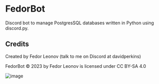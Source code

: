 # FedorBot

Discord bot to manage PostgresSQL databases written in Python using discord.py.

## Credits
Created by Fedor Leonov (talk to me on Discord at davidperkins)

FedorBot © 2023 by Fedor Leonov is licensed under CC BY-SA 4.0 

![image](https://github.com/fedor-leonov/FedorBot/assets/67826860/d2fb7da8-a749-4b95-ad82-39d3a2fc611b)
